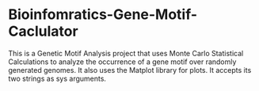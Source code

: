 # Bioinfomratics-Gene-Motif-Caclulator
This is a Genetic Motif Analysis project that uses Monte Carlo Statistical Calculations to analyze the occurrence of a gene motif over randomly generated genomes. It also uses the Matplot library for plots. It accepts its two strings as sys arguments.
